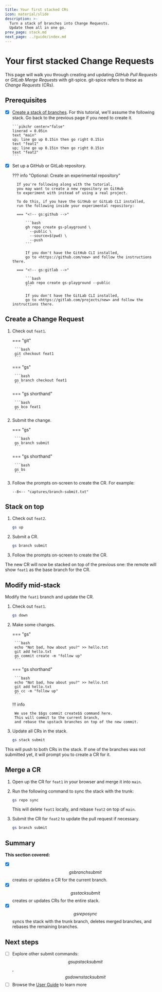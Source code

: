 ```yaml
---
title: Your first stacked CRs
icon: material/slide
description: >-
  Turn a stack of branches into Change Requests.
  Update them all in one go.
prev_page: stack.md
next_page: ../guide/index.md
---
```


# Your first stacked Change Requests

This page will walk you through creating and updating
*GitHub Pull Requests* or *GitLab Merge Requests* with git-spice.
git-spice refers to these as *Change Requests* (CRs).

## Prerequisites

- [x] [Create a stack of branches](stack.md).
      For this tutorial, we'll assume the following stack.
      Go back to the previous page if you need to create it.

      ```pikchr center="false"
      linerad = 0.05in
      text "main"
      up; line go up 0.15in then go right 0.15in
      text "feat1"
      up; line go up 0.15in then go right 0.15in
      text "feat2"
      ```

- [x] Set up a GitHub or GitLab repository.

    ??? info "Optional: Create an experimental repository"

        If you're following along with the tutorial,
        you may want to create a new repository on GitHub
        to experiment with instead of using a real project.

        To do this, if you have the GitHub or GitLab CLI installed,
        run the following inside your experimental repository:

        === "<!-- gs:github -->"

            ```bash
            gh repo create gs-playground \
              --public \
              --source=$(pwd) \
              --push
            ```

            If you don't have the GitHub CLI installed,
            go to <https://github.com/new> and follow the instructions there.

        === "<!-- gs:gitlab -->"

            ```bash
            glab repo create gs-playground --public
            ```

            If you don't have the GitLab CLI installed,
            go to <https://gitlab.com/projects/new> and follow the instructions there.

## Create a Change Request

1. Check out `feat1`.

    === "git"

        ```bash
        git checkout feat1
        ```

    === "gs"

        ```bash
        gs branch checkout feat1
        ```

    === "gs shorthand"

        ```bash
        gs bco feat1
        ```

2. Submit the change.

    === "gs"

        ```bash
        gs branch submit
        ```

    === "gs shorthand"

        ```bash
        gs bs
        ```

3. Follow the prompts on-screen to create the CR.
   For example:

   ```freeze language="ansi"
   --8<-- "captures/branch-submit.txt"
   ```

## Stack on top

1. Check out `feat2`.

    ```bash
    gs up
    ```

2. Submit a CR.

    ```bash
    gs branch submit
    ```

3. Follow the prompts on-screen to create the CR.

The new CR will now be stacked on top of the previous one:
the remote will show `feat1` as the base branch for the CR.

## Modify mid-stack

Modify the `feat1` branch and update the CR.

1. Check out `feat1`.

    ```bash
    gs down
    ```

2. Make some changes.

    === "gs"

        ```bash
        echo "Not bad, how about you?" >> hello.txt
        git add hello.txt
        gs commit create -m "follow up"
        ```

    === "gs shorthand"

        ```bash
        echo "Not bad, how about you?" >> hello.txt
        git add hello.txt
        gs cc -m "follow up"
        ```

    !!! info

        We use the $$gs commit create$$ command here.
        This will commit to the current branch,
        and rebase the upstack branches on top of the new commit.

3. Update all CRs in the stack.

    ```bash
    gs stack submit
    ```

This will push to both CRs in the stack.
If one of the branches was not submitted yet,
it will prompt you to create a CR for it.

## Merge a CR

1. Open up the CR for `feat1` in your browser
   and merge it into `main`.

2. Run the following command to sync the stack with the trunk:

    ```bash
    gs repo sync
    ```

    This will delete `feat1` locally,
    and rebase `feat2` on top of `main`.

3. Submit the CR for `feat2` to update the pull request
   if necessary.

    ```bash
    gs branch submit
    ```

## Summary

**This section covered:**

- [x] $$gs branch submit$$ creates or updates a CR for the current branch.
- [x] $$gs stack submit$$ creates or updates CRs for the entire stack.
- [x] $$gs repo sync$$ syncs the stack with the trunk branch,
      deletes merged branches, and rebases the remaining branches.

## Next steps

- [ ] Explore other submit commands:
      $$gs upstack submit$$, $$gs downstack submit$$
- [ ] Browse the [User Guide](../guide/index.md) to learn more

